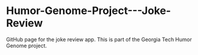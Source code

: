 # Humor-Genome-Project---Joke-Review
GitHub page for the joke review app. This is part of the Georgia Tech Humor Genome project.

